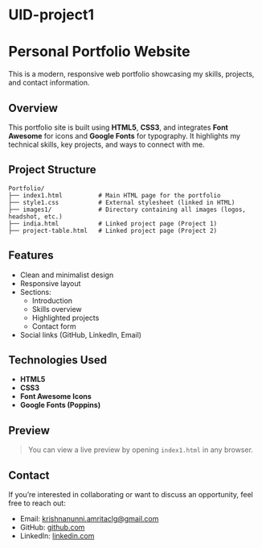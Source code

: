 # UID-project1

# Personal Portfolio Website

This is a modern, responsive web portfolio showcasing my skills, projects, and contact information.

## Overview

This portfolio site is built using **HTML5**, **CSS3**, and integrates **Font Awesome** for icons and **Google Fonts** for typography. It highlights my technical skills, key projects, and ways to connect with me.

## Project Structure

```
Portfolio/
├── index1.html          # Main HTML page for the portfolio
├── style1.css           # External stylesheet (linked in HTML)
├── images1/             # Directory containing all images (logos, headshot, etc.)
├── india.html           # Linked project page (Project 1)
├── project-table.html   # Linked project page (Project 2)
```

## Features

- Clean and minimalist design
- Responsive layout
- Sections:
  - Introduction
  - Skills overview
  - Highlighted projects
  - Contact form
- Social links (GitHub, LinkedIn, Email)

## Technologies Used

- **HTML5**
- **CSS3**
- **Font Awesome Icons**
- **Google Fonts (Poppins)**

## Preview

> You can view a live preview by opening `index1.html` in any browser.

## Contact

If you’re interested in collaborating or want to discuss an opportunity, feel free to reach out:

- Email: [krishnanunni.amritaclg@gmail.com](mailto:krishnanunni.amritaclg@gmail.com)
- GitHub: [github.com](https://github.com)
- LinkedIn: [linkedin.com](http://linkedin.com)


